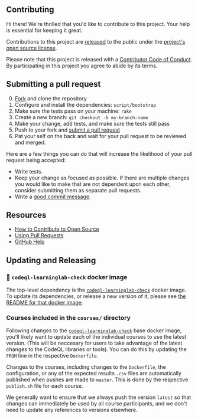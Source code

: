 ## Contributing

[fork]: https://github.com/github/codeql-learninglab-actions/fork
[pr]: https://github.com/github/codeql-learninglab-actions/compare
[style]: https://github.com/styleguide/ruby
[code-of-conduct]: CODE_OF_CONDUCT.md

Hi there! We're thrilled that you'd like to contribute to this project. Your help is essential for keeping it great.

Contributions to this project are [released](https://help.github.com/articles/github-terms-of-service/#6-contributions-under-repository-license) to the public under the [project's open source license](LICENSE.md).

Please note that this project is released with a [Contributor Code of Conduct][code-of-conduct]. By participating in this project you agree to abide by its terms.

## Submitting a pull request

0. [Fork][fork] and clone the repository
0. Configure and install the dependencies: `script/bootstrap`
0. Make sure the tests pass on your machine: `rake`
0. Create a new branch: `git checkout -b my-branch-name`
0. Make your change, add tests, and make sure the tests still pass
0. Push to your fork and [submit a pull request][pr]
0. Pat your self on the back and wait for your pull request to be reviewed and merged.

Here are a few things you can do that will increase the likelihood of your pull request being accepted:

- Write tests.
- Keep your change as focused as possible. If there are multiple changes you would like to make that are not dependent upon each other, consider submitting them as separate pull requests.
- Write a [good commit message](http://tbaggery.com/2008/04/19/a-note-about-git-commit-messages.html).

## Resources

- [How to Contribute to Open Source](https://opensource.guide/how-to-contribute/)
- [Using Pull Requests](https://help.github.com/articles/about-pull-requests/)
- [GitHub Help](https://help.github.com)

## Updating and Releasing

### :whale: `codeql-learninglab-check` docker image

The top-level dependency is the
[`codeql-learninglab-check`](codeql-learninglab-check) docker image.
To update its dependencies,
or release a new version of it,
please see [the README for that docker image](codeql-learninglab-check).

### Courses included in the `courses/` directory

Following changes to the [`codeql-learninglab-check`](codeql-learninglab-check)
base docker image,
you'll likely want to update each of the individual courses to use the latest
version.
(This will be neccesary for users to take advantage of the latest changes to
the CodeQL libraries or tools).
You can do this by updating the `FROM` line in the respective `Dockerfile`.

Changes to the courses,
including changes to the `Dockerfile`,
the configuration,
or any of the expected results `.csv` files are automatically published when
pushes are made to `master`.
This is done by the respective `publish.sh` file for each course.

We generally want to ensure that we always push the version `latest` so that
changes can immediately be used by all course participants,
and we don't need to update any references to versions elsewhere.
